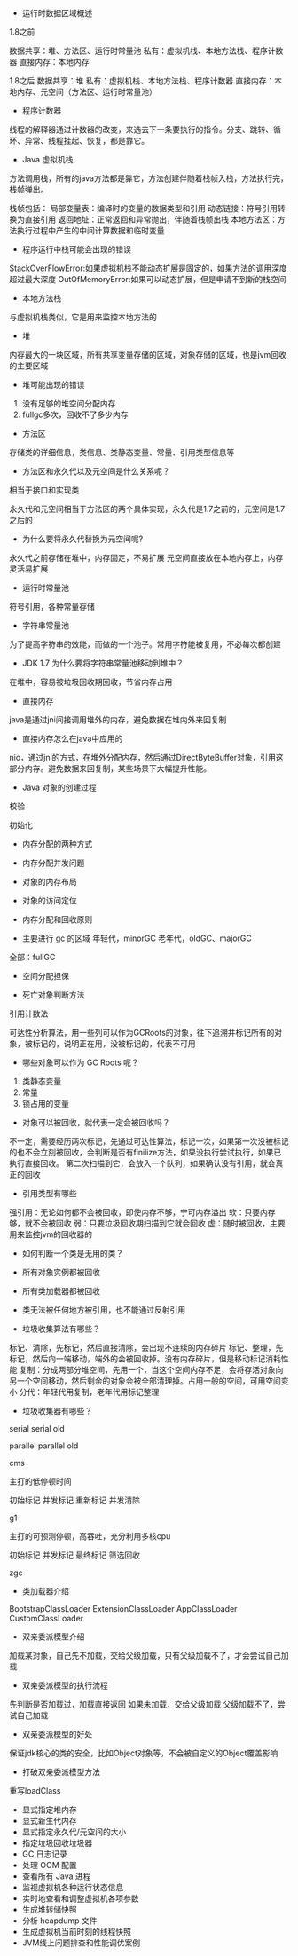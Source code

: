 - 运行时数据区域概述

1.8之前

数据共享：堆、方法区、运行时常量池
私有：虚拟机栈、本地方法栈、程序计数器
直接内存：本地内存

1.8之后
数据共享：堆
私有：虚拟机栈、本地方法栈、程序计数器
直接内存：本地内存、元空间（方法区、运行时常量池）

- 程序计数器

线程的解释器通过计数器的改变，来选去下一条要执行的指令。分支、跳转、循环、异常、线程挂起、恢复，都是靠它。

- Java 虚拟机栈

方法调用栈，所有的java方法都是靠它，方法创建伴随着栈帧入栈，方法执行完，栈帧弹出。

栈帧包括：
局部变量表：编译时的变量的数据类型和引用
动态链接：符号引用转换为直接引用
返回地址：正常返回和异常抛出，伴随着栈帧出栈
本地方法区：方法执行过程中产生的中间计算数据和临时变量



- 程序运行中栈可能会出现的错误

StackOverFlowError:如果虚拟机栈不能动态扩展是固定的，如果方法的调用深度超过最大深度
OutOfMemoryError:如果可以动态扩展，但是申请不到新的栈空间

- 本地方法栈

与虚拟机栈类似，它是用来监控本地方法的

- 堆

内存最大的一块区域，所有共享变量存储的区域，对象存储的区域，也是jvm回收的主要区域

- 堆可能出现的错误

1. 没有足够的堆空间分配内存
2. fullgc多次，回收不了多少内存

- 方法区

存储类的详细信息，类信息、类静态变量、常量、引用类型信息等

- 方法区和永久代以及元空间是什么关系呢？

相当于接口和实现类

永久代和元空间相当于方法区的两个具体实现，永久代是1.7之前的，元空间是1.7之后的

- 为什么要将永久代替换为元空间呢?

永久代之前存储在堆中，内存固定，不易扩展
元空间直接放在本地内存上，内存灵活易扩展

- 运行时常量池

符号引用，各种常量存储

- 字符串常量池

为了提高字符串的效能，而做的一个池子。常用字符能被复用，不必每次都创建

- JDK 1.7 为什么要将字符串常量池移动到堆中？

在堆中，容易被垃圾回收期回收，节省内存占用

- 直接内存

java是通过jni间接调用堆外的内存，避免数据在堆内外来回复制

- 直接内存怎么在java中应用的

nio，通过jni的方式，在堆外分配内存，然后通过DirectByteBuffer对象，引用这部分内存。避免数据来回复制，某些场景下大幅提升性能。

- Java 对象的创建过程

校验



初始化

- 内存分配的两种方式



- 内存分配并发问题
- 对象的内存布局
- 对象的访问定位



- 内存分配和回收原则
- 主要进行 gc 的区域
年轻代，minorGC
老年代，oldGC、majorGC

全部：fullGC
- 空间分配担保



- 死亡对象判断方法

引用计数法

可达性分析算法，用一些列可以作为GCRoots的对象，往下追溯并标记所有的对象，被标记的，说明正在用，没被标记的，代表不可用

- 哪些对象可以作为 GC Roots 呢？

1. 类静态变量
2. 常量
3. 锁占用的变量


- 对象可以被回收，就代表一定会被回收吗？

不一定，需要经历两次标记，先通过可达性算法，标记一次，如果第一次没被标记的也不会立刻被回收，会判断是否有finilize方法，如果没执行尝试执行，如果已执行直接回收。
第二次扫描到它，会放入一个队列，如果确认没有引用，就会真正的回收

- 引用类型有哪些

强引用：无论如何都不会被回收，即使内存不够，宁可内存溢出
软：只要内存够，就不会被回收
弱：只要垃圾回收期扫描到它就会回收
虚：随时被回收，主要用来监控jvm的回收器的

- 如何判断一个类是无用的类？

- 所有对象实例都被回收
- 所有类加载器都被回收
- 类无法被任何地方被引用，也不能通过反射引用

- 垃圾收集算法有哪些？

标记、清除，先标记，然后直接清除，会出现不连续的内存碎片
标记、整理，先标记，然后向一端移动，端外的会被回收掉。没有内存碎片，但是移动标记消耗性能
复制：分成两部分堆空间，先用一个，当这个空间内存不足，会将存活对象向另一个空间移动，然后剩余的对象会被全部清理掉。占用一般的空间，可用空间变小
分代：年轻代用复制，老年代用标记整理

- 垃圾收集器有哪些？

serial serial old

parallel parallel old

cms

主打的低停顿时间

初始标记
并发标记
重新标记
并发清除

g1

主打的可预测停顿，高吞吐，充分利用多核cpu

初始标记
并发标记
最终标记
筛选回收


zgc

- 类加载器介绍

BootstrapClassLoader
ExtensionClassLoader
AppClassLoader
CustomClassLoader

- 双亲委派模型介绍

加载某对象，自己先不加载，交给父级加载，只有父级加载不了，才会尝试自己加载

- 双亲委派模型的执行流程

先判断是否加载过，加载直接返回
如果未加载，交给父级加载
父级加载不了，尝试自己加载

- 双亲委派模型的好处

保证jdk核心的类的安全，比如Object对象等，不会被自定义的Object覆盖影响

- 打破双亲委派模型方法

重写loadClass

- 显式指定堆内存
- 显式新生代内存
- 显式指定永久代/元空间的大小
- 指定垃圾回收垃圾器
- GC 日志记录
- 处理 OOM 配置
- 查看所有 Java 进程
- 监视虚拟机各种运行状态信息
- 实时地查看和调整虚拟机各项参数
- 生成堆转储快照
- 分析 heapdump 文件
- 生成虚拟机当前时刻的线程快照
- JVM线上问题排查和性能调优案例